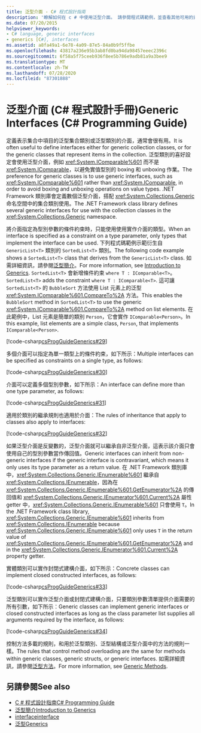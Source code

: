 ```yaml
---
title: 泛型介面 - C# 程式設計指南
description: '瞭解如何在 c # 中使用泛型介面。 請參閱程式碼範例，並查看其他可用的資源。'
ms.date: 07/20/2015
helpviewer_keywords:
- C# language, generic interfaces
- generics [C#], interfaces
ms.assetid: a8fa49a1-6e78-4a09-87e5-84a0b9f5ffbe
ms.openlocfilehash: 43817a236e95b3ab8fd0ba94da98457eeec2396c
ms.sourcegitcommit: 6f58a5f75ceeb936f8ee5b786e9adb81a9a3bee9
ms.translationtype: MT
ms.contentlocale: zh-TW
ms.lasthandoff: 07/28/2020
ms.locfileid: "87301888"
---
```

# <a name="generic-interfaces-c-programming-guide"></a><span data-ttu-id="cffd4-104">泛型介面 (C# 程式設計手冊)</span><span class="sxs-lookup"><span data-stu-id="cffd4-104">Generic Interfaces (C# Programming Guide)</span></span>
<span data-ttu-id="cffd4-105">定義表示集合中項目的泛型集合類別或泛型類別的介面，通常會很有用。</span><span class="sxs-lookup"><span data-stu-id="cffd4-105">It is often useful to define interfaces either for generic collection classes, or for the generic classes that represent items in the collection.</span></span> <span data-ttu-id="cffd4-106">泛型類別的喜好設定會使用泛型介面，例如 <xref:System.IComparable%601> 而不是 <xref:System.IComparable>，以避免實值型別的 boxing 和 unboxing 作業。</span><span class="sxs-lookup"><span data-stu-id="cffd4-106">The preference for generic classes is to use generic interfaces, such as <xref:System.IComparable%601> rather than <xref:System.IComparable>, in order to avoid boxing and unboxing operations on value types.</span></span> <span data-ttu-id="cffd4-107">.NET Framework 類別庫會定義數個泛型介面，搭配 <xref:System.Collections.Generic> 命名空間中的集合類別使用。</span><span class="sxs-lookup"><span data-stu-id="cffd4-107">The .NET Framework class library defines several generic interfaces for use with the collection classes in the <xref:System.Collections.Generic> namespace.</span></span>  
  
 <span data-ttu-id="cffd4-108">將介面指定為型別參數的條件約束時，只能使用使用實作介面的類型。</span><span class="sxs-lookup"><span data-stu-id="cffd4-108">When an interface is specified as a constraint on a type parameter, only types that implement the interface can be used.</span></span> <span data-ttu-id="cffd4-109">下列程式碼範例示範衍生自 `GenericList<T>` 類別的 `SortedList<T>` 類別。</span><span class="sxs-lookup"><span data-stu-id="cffd4-109">The following code example shows a `SortedList<T>` class that derives from the `GenericList<T>` class.</span></span> <span data-ttu-id="cffd4-110">如需詳細資訊，請參閱[泛型簡介](./index.md)。</span><span class="sxs-lookup"><span data-stu-id="cffd4-110">For more information, see [Introduction to Generics](./index.md).</span></span> <span data-ttu-id="cffd4-111">`SortedList<T>` 會新增條件約束 `where T : IComparable<T>`。</span><span class="sxs-lookup"><span data-stu-id="cffd4-111">`SortedList<T>` adds the constraint `where T : IComparable<T>`.</span></span> <span data-ttu-id="cffd4-112">這可讓 `SortedList<T>` 的 `BubbleSort` 方法使用 List 元素上的泛型 <xref:System.IComparable%601.CompareTo%2A> 方法。</span><span class="sxs-lookup"><span data-stu-id="cffd4-112">This enables the `BubbleSort` method in `SortedList<T>` to use the generic <xref:System.IComparable%601.CompareTo%2A> method on list elements.</span></span> <span data-ttu-id="cffd4-113">在此範例中，List 元素是簡單的類別 `Person`，它會實作 `IComparable<Person>`。</span><span class="sxs-lookup"><span data-stu-id="cffd4-113">In this example, list elements are a simple class, `Person`, that implements `IComparable<Person>`.</span></span>  
  
 [!code-csharp[csProgGuideGenerics#29](~/samples/snippets/csharp/VS_Snippets_VBCSharp/csProgGuideGenerics/CS/Generics2.cs#29)]  
  
 <span data-ttu-id="cffd4-114">多個介面可以指定為單一類型上的條件約束，如下所示：</span><span class="sxs-lookup"><span data-stu-id="cffd4-114">Multiple interfaces can be specified as constraints on a single type, as follows:</span></span>  
  
 [!code-csharp[csProgGuideGenerics#30](~/samples/snippets/csharp/VS_Snippets_VBCSharp/csProgGuideGenerics/CS/Generics.cs#30)]  
  
 <span data-ttu-id="cffd4-115">介面可以定義多個型別參數，如下所示：</span><span class="sxs-lookup"><span data-stu-id="cffd4-115">An interface can define more than one type parameter, as follows:</span></span>  
  
 [!code-csharp[csProgGuideGenerics#31](~/samples/snippets/csharp/VS_Snippets_VBCSharp/csProgGuideGenerics/CS/Generics.cs#31)]  
  
 <span data-ttu-id="cffd4-116">適用於類別的繼承規則也適用於介面：</span><span class="sxs-lookup"><span data-stu-id="cffd4-116">The rules of inheritance that apply to classes also apply to interfaces:</span></span>  
  
 [!code-csharp[csProgGuideGenerics#32](~/samples/snippets/csharp/VS_Snippets_VBCSharp/csProgGuideGenerics/CS/Generics.cs#32)]  
  
 <span data-ttu-id="cffd4-117">如果泛型介面是反變數的，泛型介面就可以繼承自非泛型介面，這表示該介面只會使用自己的型別參數當作傳回值。</span><span class="sxs-lookup"><span data-stu-id="cffd4-117">Generic interfaces can inherit from non-generic interfaces if the generic interface is contravariant, which means it only uses its type parameter as a return value.</span></span> <span data-ttu-id="cffd4-118">在 .NET Framework 類別庫中，<xref:System.Collections.Generic.IEnumerable%601> 繼承自 <xref:System.Collections.IEnumerable>，因為在 <xref:System.Collections.Generic.IEnumerable%601.GetEnumerator%2A> 的傳回值和 <xref:System.Collections.Generic.IEnumerator%601.Current%2A> 屬性 getter 中，<xref:System.Collections.Generic.IEnumerable%601> 只會使用 `T`。</span><span class="sxs-lookup"><span data-stu-id="cffd4-118">In the .NET Framework class library, <xref:System.Collections.Generic.IEnumerable%601> inherits from <xref:System.Collections.IEnumerable> because <xref:System.Collections.Generic.IEnumerable%601> only uses `T` in the return value of <xref:System.Collections.Generic.IEnumerable%601.GetEnumerator%2A> and in the <xref:System.Collections.Generic.IEnumerator%601.Current%2A> property getter.</span></span>  
  
 <span data-ttu-id="cffd4-119">實體類別可以實作封閉式建構介面，如下所示：</span><span class="sxs-lookup"><span data-stu-id="cffd4-119">Concrete classes can implement closed constructed interfaces, as follows:</span></span>  
  
 [!code-csharp[csProgGuideGenerics#33](~/samples/snippets/csharp/VS_Snippets_VBCSharp/csProgGuideGenerics/CS/Generics.cs#33)]  
  
 <span data-ttu-id="cffd4-120">泛型類別可以實作泛型介面或封閉式建構介面，只要類別參數清單提供介面需要的所有引數，如下所示：</span><span class="sxs-lookup"><span data-stu-id="cffd4-120">Generic classes can implement generic interfaces or closed constructed interfaces as long as the class parameter list supplies all arguments required by the interface, as follows:</span></span>  
  
 [!code-csharp[csProgGuideGenerics#34](~/samples/snippets/csharp/VS_Snippets_VBCSharp/csProgGuideGenerics/CS/Generics.cs#34)]  
  
 <span data-ttu-id="cffd4-121">控制方法多載的規則，和用於泛型類別、泛型結構或泛型介面中的方法的規則一樣。</span><span class="sxs-lookup"><span data-stu-id="cffd4-121">The rules that control method overloading are the same for methods within generic classes, generic structs, or generic interfaces.</span></span> <span data-ttu-id="cffd4-122">如需詳細資訊，請參閱[泛型方法](./generic-methods.md)。</span><span class="sxs-lookup"><span data-stu-id="cffd4-122">For more information, see [Generic Methods](./generic-methods.md).</span></span>  
  
## <a name="see-also"></a><span data-ttu-id="cffd4-123">另請參閱</span><span class="sxs-lookup"><span data-stu-id="cffd4-123">See also</span></span>

- [<span data-ttu-id="cffd4-124">C # 程式設計指南</span><span class="sxs-lookup"><span data-stu-id="cffd4-124">C# Programming Guide</span></span>](../index.md)
- [<span data-ttu-id="cffd4-125">泛型簡介</span><span class="sxs-lookup"><span data-stu-id="cffd4-125">Introduction to Generics</span></span>](./index.md)
- [<span data-ttu-id="cffd4-126">interface</span><span class="sxs-lookup"><span data-stu-id="cffd4-126">interface</span></span>](../../language-reference/keywords/interface.md)
- [<span data-ttu-id="cffd4-127">泛型</span><span class="sxs-lookup"><span data-stu-id="cffd4-127">Generics</span></span>](../../../standard/generics/index.md)
